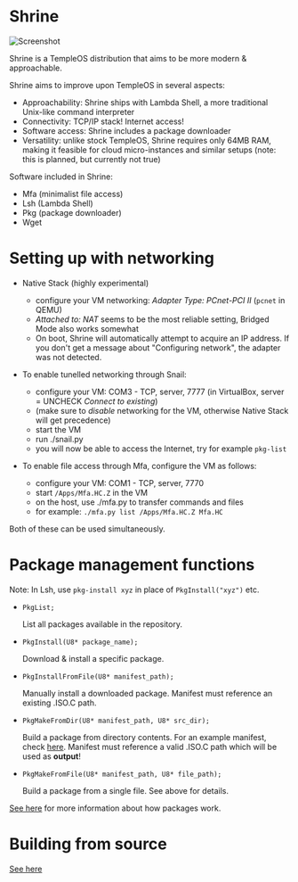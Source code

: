 Shrine
======

![Screenshot](http://imgur.com/xDC3hwx.png)

Shrine is a TempleOS distribution that aims to be more modern & approachable.

Shrine aims to improve upon TempleOS in several aspects:
- Approachability: Shrine ships with Lambda Shell, a more traditional Unix-like command interpreter
- Connectivity: TCP/IP stack! Internet access!
- Software access: Shrine includes a package downloader
- Versatility: unlike stock TempleOS, Shrine requires only 64MB RAM, making it feasible for cloud micro-instances and similar setups (note: this is planned, but currently not true)

Software included in Shrine:
- Mfa (minimalist file access)
- Lsh (Lambda Shell)
- Pkg (package downloader)
- Wget

Setting up with networking
==========================
- Native Stack (highly experimental)
  - configure your VM networking: *Adapter Type: PCnet-PCI II* (`pcnet` in QEMU)
  - *Attached to: NAT* seems to be the most reliable setting, Bridged Mode also works somewhat
  - On boot, Shrine will automatically attempt to acquire an IP address. If you don't get a message about "Configuring network", the adapter was not detected.

- To enable tunelled networking through Snail:
  - configure your VM: COM3 - TCP, server, 7777 (in VirtualBox, server = UNCHECK *Connect to existing*)
  - (make sure to *disable* networking for the VM, otherwise Native Stack will get precedence)
  - start the VM
  - run ./snail.py
  - you will now be able to access the Internet, try for example `pkg-list`

- To enable file access through Mfa, configure the VM as follows:
  - configure your VM: COM1 - TCP, server, 7770
  - start `/Apps/Mfa.HC.Z` in the VM
  - on the host, use ./mfa.py to transfer commands and files
  - for example: `./mfa.py list /Apps/Mfa.HC.Z Mfa.HC`

Both of these can be used simultaneously.

Package management functions
============================

Note: In Lsh, use `pkg-install xyz` in place of `PkgInstall("xyz")` etc.

- `PkgList;`

  List all packages available in the repository.

- `PkgInstall(U8* package_name);`

  Download & install a specific package.

- `PkgInstallFromFile(U8* manifest_path);`

  Manually install a downloaded package. Manifest must reference an existing .ISO.C path.

- `PkgMakeFromDir(U8* manifest_path, U8* src_dir);`

  Build a package from directory contents. For an example manifest, check [here](Shrine/Packages/Lsh/manifest). Manifest must reference a valid .ISO.C path which will be used as **output**!

- `PkgMakeFromFile(U8* manifest_path, U8* file_path);`

  Build a package from a single file. See above for details.

[See here](PACKAGES.md) for more information about how packages work.

Building from source
====================

[See here](BUILDING.md)
